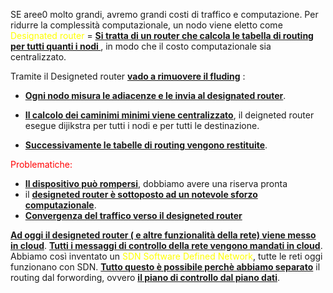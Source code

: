 SE aree0 molto grandi, avremo grandi costi di traffico e computazione. 
Per ridurre la complessità computazionale, un nodo viene eletto come <span style=color:yellow>Designated router</span> = <b><u>Si tratta di un router che calcola le tabella di routing per tutti quanti i nodi </u></b>, in modo che il costo computazionale sia centralizzato. 

Tramite il Designeted router <b><u>vado a rimuovere il fluding</u></b> : 
- <b><u>Ogni nodo misura le adiacenze e le invia al designated router</u></b>. 

 - <b><u>Il calcolo dei caminimi minimi viene centralizzato</u></b>, il deigneted router esegue dijikstra per tutti i nodi e per tutti le destinazione. 
 
 - <b><u>Successivamente le tabelle di routing vengono restituite</u></b>. 

<span style=color:red>Problematiche: </span> 
- <b><u>Il dispositivo può rompersi</u></b>, dobbiamo avere una riserva pronta 
- il <b><u>designeted router è sottoposto ad un notevole sforzo computazionale</u></b>.
- <b><u>Convergenza del traffico verso il designeted router</u></b>

<b><u>Ad oggi il designeted router ( e altre funzionalità della rete) viene messo in cloud</u></b>.
<b><u>Tutti i messaggi di controllo della rete vengono mandati in cloud</u></b>. Abbiamo così inventato un  <span style=color:yellow>SDN Software Defined Network</span>, tutte le reti oggi funzionano con SDN. 
<b><u>Tutto questo è possibile perchè abbiamo separato</u></b> il routing dal forwording, ovvero <b><u>il piano di controllo dal piano dati</u></b>. 
